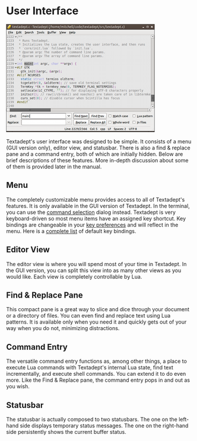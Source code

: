# User Interface

![UI](images/ui.png)

Textadept's user interface was designed to be simple. It consists of a menu (GUI
version only), editor view, and statusbar. There is also a find & replace pane
and a command entry, both of which are initially hidden. Below are brief
descriptions of these features. More in-depth discussion about some of them is
provided later in the manual.

## Menu

The completely customizable menu provides access to all of Textadept's features.
It is only available in the GUI version of Textadept. In the terminal, you can
use the [command selection][] dialog instead. Textadept is very keyboard-driven
so most menu items have an assigned key shortcut. Key bindings are changeable
in your [key preferences][] and will reflect in the menu. Here is a
[complete list][] of default key bindings.

[command selection]: 10_Advanced.html#Command.Selection
[key preferences]: 08_Preferences.html#Key.Bindings
[complete list]: api/_M.textadept.keys.html#Key.Bindings

## Editor View

The editor view is where you will spend most of your time in Textadept. In the
GUI version, you can split this view into as many other views as you would like.
Each view is completely controllable by Lua.

## Find & Replace Pane

This compact pane is a great way to slice and dice through your document or a
directory of files. You can even find and replace text using Lua patterns. It is
available only when you need it and quickly gets out of your way when you do
not, minimizing distractions.

## Command Entry

The versatile command entry functions as, among other things, a place to execute
Lua commands with Textadept's internal Lua state, find text incrementally, and
execute shell commands. You can extend it to do even more. Like the Find &
Replace pane, the command entry pops in and out as you wish.

## Statusbar

The statusbar is actually composed to two statusbars. The one on the left-hand
side displays temporary status messages. The one on the right-hand side
persistently shows the current buffer status.
